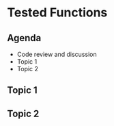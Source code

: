 # Tested Functions

## Agenda

* Code review and discussion
* Topic 1
* Topic 2

## Topic 1

## Topic 2